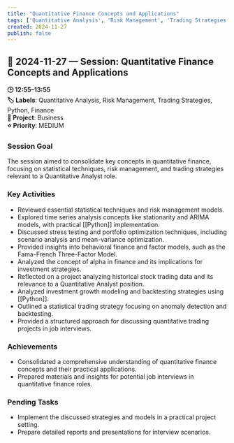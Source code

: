 ```yaml
---
title: "Quantitative Finance Concepts and Applications"
tags: ['Quantitative Analysis', 'Risk Management', 'Trading Strategies', 'Python', 'Finance']
created: 2024-11-27
publish: false
---
```


## 📅 2024-11-27 — Session: Quantitative Finance Concepts and Applications

**🕒 12:55–13:55**  
**🏷️ Labels**: Quantitative Analysis, Risk Management, Trading Strategies, Python, Finance  
**📂 Project**: Business  
**⭐ Priority**: MEDIUM  


### Session Goal
The session aimed to consolidate key concepts in quantitative finance, focusing on statistical techniques, risk management, and trading strategies relevant to a Quantitative Analyst role.

### Key Activities
- Reviewed essential statistical techniques and risk management models.
- Explored time series analysis concepts like stationarity and ARIMA models, with practical [[Python]] implementation.
- Discussed stress testing and portfolio optimization techniques, including scenario analysis and mean-variance optimization.
- Provided insights into behavioral finance and factor models, such as the Fama-French Three-Factor Model.
- Analyzed the concept of alpha in finance and its implications for investment strategies.
- Reflected on a project analyzing historical stock trading data and its relevance to a Quantitative Analyst position.
- Analyzed investment growth modeling and backtesting strategies using [[Python]].
- Outlined a statistical trading strategy focusing on anomaly detection and backtesting.
- Provided a structured approach for discussing quantitative trading projects in job interviews.

### Achievements
- Consolidated a comprehensive understanding of quantitative finance concepts and their practical applications.
- Prepared materials and insights for potential job interviews in quantitative finance roles.

### Pending Tasks
- Implement the discussed strategies and models in a practical project setting.
- Prepare detailed reports and presentations for interview scenarios.
